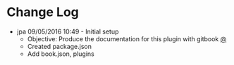 # Change Log

* jpa 09/05/2016 10:49 - Initial setup
    * Objective: Produce the documentation for this plugin with gitbook [@](docs/Gitbook_For_Documentation.md)
    * Created package.json
    * Add book.json, plugins